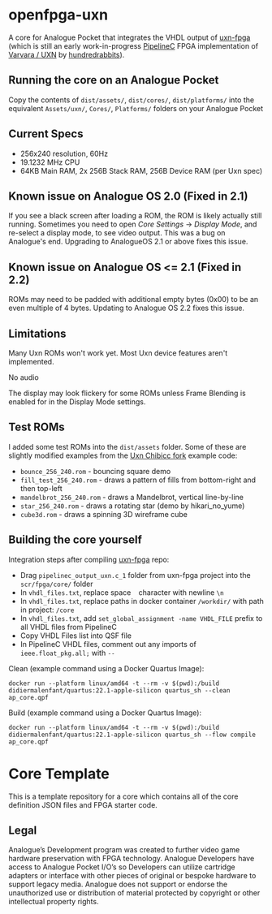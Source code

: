 # openfpga-uxn

A core for Analogue Pocket that integrates the VHDL output of [uxn-fpga](https://github.com/tsalvo/uxn-fpga) (which is still an early work-in-progress [PipelineC](https://github.com/JulianKemmerer/PipelineC) FPGA implementation of [Varvara / UXN](https://100r.co/site/uxn.html) by [hundredrabbits](https://100r.co/site/home.html)).

## Running the core on an Analogue Pocket

Copy the contents of `dist/assets/`, `dist/cores/`, `dist/platforms/` into the equivalent `Assets/uxn/`, `Cores/`, `Platforms/` folders on your Analogue Pocket

## Current Specs

- 256x240 resolution, 60Hz
- 19.1232 MHz CPU
- 64KB Main RAM, 2x 256B Stack RAM, 256B Device RAM (per Uxn spec)

## Known issue on Analogue OS 2.0 (Fixed in 2.1)

If you see a black screen after loading a ROM, the ROM is likely actually still running. Sometimes you need to open _Core Settings_ -> _Display Mode_, and re-select a display mode, to see video output. This was a bug on Analogue's end. Upgrading to AnalogueOS 2.1 or above fixes this issue.

## Known issue on Analogue OS <= 2.1 (Fixed in 2.2)

ROMs may need to be padded with additional empty bytes (0x00) to be an even multiple of 4 bytes. Updating to Analogue OS 2.2 fixes this issue.

## Limitations

Many Uxn ROMs won't work yet. Most Uxn device features aren't implemented.

No audio

The display may look flickery for some ROMs unless Frame Blending is enabled for in the Display Mode settings.

## Test ROMs

I added some test ROMs into the `dist/assets` folder. Some of these are slightly modified examples from the [Uxn Chibicc fork](https://github.com/lynn/chibicc) example code:

- `bounce_256_240.rom` - bouncing square demo
- `fill_test_256_240.rom` - draws a pattern of fills from bottom-right and then top-left
- `mandelbrot_256_240.rom` - draws a Mandelbrot, vertical line-by-line
- `star_256_240.rom` - draws a rotating star (demo by hikari_no_yume)
- `cube3d.rom` - draws a spinning 3D wireframe cube

## Building the core yourself

Integration steps after compiling [uxn-fpga](https://github.com/tsalvo/uxn-fpga) repo:
- Drag `pipelinec_output_uxn.c_1` folder from uxn-fpga project into the `scr/fpga/core/` folder
- In `vhdl_files.txt`, replace space ` ` character with newline `\n`
- In `vhdl_files.txt`, replace paths in docker container `/workdir/` with path in project: `/core`
- In `vhdl_files.txt`, add `set_global_assignment -name VHDL_FILE` prefix to all VHDL files from PipelineC
- Copy VHDL Files list into QSF file
- In PipelineC VHDL files, comment out any imports of `ieee.float_pkg.all;` with `--`

Clean (example command using a Docker Quartus Image):
```
docker run --platform linux/amd64 -t --rm -v $(pwd):/build didiermalenfant/quartus:22.1-apple-silicon quartus_sh --clean ap_core.qpf  
```

Build (example command using a Docker Quartus Image):
```
docker run --platform linux/amd64 -t --rm -v $(pwd):/build didiermalenfant/quartus:22.1-apple-silicon quartus_sh --flow compile ap_core.qpf
```

# Core Template
This is a template repository for a core which contains all of the core definition JSON files and FPGA starter code.

## Legal
Analogue’s Development program was created to further video game hardware preservation with FPGA technology. Analogue Developers have access to Analogue Pocket I/O’s so Developers can utilize cartridge adapters or interface with other pieces of original or bespoke hardware to support legacy media. Analogue does not support or endorse the unauthorized use or distribution of material protected by copyright or other intellectual property rights.
